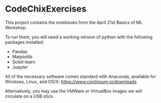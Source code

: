 # CodeChixExercises

This project contains the notebooks from the April 21st Basics of ML Workshop. 

To run them, you will need a working version of python with the following packages installed:
* Pandas
* Matplotlib
* Scikit-learn
* Jupyter

All of the necessary software comes standard with Anaconda, available for Windows, Linux, and OS/X: https://www.continuum.io/downloads

Alternatively, you may use the VMWare or  VirtualBox images we will circulate on a USB stick.
